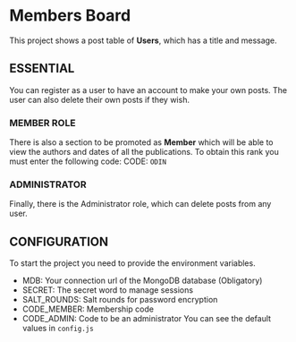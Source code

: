 # Members Board
This project shows a post table of **Users**, which has a title and message.
## ESSENTIAL
You can register as a user to have an account to make your own posts.
The user can also delete their own posts if they wish.
### MEMBER ROLE
There is also a section to be promoted as **Member** which will be able to view the authors and dates of all the publications.
To obtain this rank you must enter the following code:
CODE: `ODIN`
### ADMINISTRATOR
Finally, there is the Administrator role, which can delete posts from any user.
## CONFIGURATION
To start the project you need to provide the environment variables.
- MDB: Your connection url of the MongoDB database (Obligatory)
- SECRET: The secret word to manage sessions
- SALT_ROUNDS: Salt rounds for password encryption
- CODE_MEMBER: Membership code
- CODE_ADMIN: Code to be an administrator
You can see the default values ​​in `config.js`
